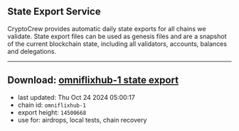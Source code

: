 ## State Export Service
CryptoCrew provides automatic daily state exports for all chains we validate. State export files can be used as genesis files and are a snapshot of the current blockchain state, including all validators, accounts, balances and delegations.

---
**Download: [omniflixhub-1 state export](https://dl-eu2.ccvalidators.com/SERVICE/omniflixhub/omniflixhub-1_export_14500668.json)**
---

- last updated: Thu Oct 24 2024 05:00:17
- chain id: `omniflixhub-1`
- export height: `14500668`
- use for: airdrops, local tests, chain recovery
